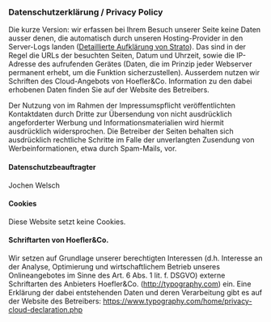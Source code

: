 ### Datenschutzerklärung / Privacy Policy

Die kurze Version: wir erfassen bei Ihrem Besuch unserer Seite keine Daten ausser denen, die automatisch durch unseren Hosting-Provider in den Server-Logs landen ([Detaillierte Aufklärung von Strato](https://strato.de/blog/dsgvo-logfiles/)). Das sind in der Regel die URLs der besuchten Seiten, Datum und Uhrzeit, sowie die IP-Adresse des aufrufenden Gerätes (Daten, die im Prinzip jeder Webserver permanent erhebt, um die Funktion sicherzustellen). Ausserdem nutzen wir Schriften des Cloud-Angebots von Hoefler&Co. Information zu den dabei erhobenen Daten finden Sie auf der Website des Betreibers.

Der Nutzung von im Rahmen der Impressumspflicht veröffentlichten Kontaktdaten durch Dritte zur Übersendung von nicht ausdrücklich angeforderter Werbung und Informationsmaterialien wird hiermit ausdrücklich widersprochen. Die Betreiber der Seiten behalten sich ausdrücklich rechtliche Schritte im Falle der unverlangten Zusendung von Werbeinformationen, etwa durch Spam-Mails, vor.

#### Datenschutzbeauftragter

Jochen Welsch

#### Cookies

Diese Website setzt keine Cookies.

#### Schriftarten von Hoefler&Co.

Wir setzen auf Grundlage unserer berechtigten Interessen (d.h. Interesse an der Analyse, Optimierung und wirtschaftlichem Betrieb unseres Onlineangebotes im Sinne des Art. 6 Abs. 1 lit. f. DSGVO) externe Schriftarten des Anbieters Hoefler&Co. (http://typography.com) ein. Eine Erklärung der dabei entstehenden Daten und deren Verarbeitung gibt es auf der Website des Betreibers: https://www.typography.com/home/privacy-cloud-declaration.php